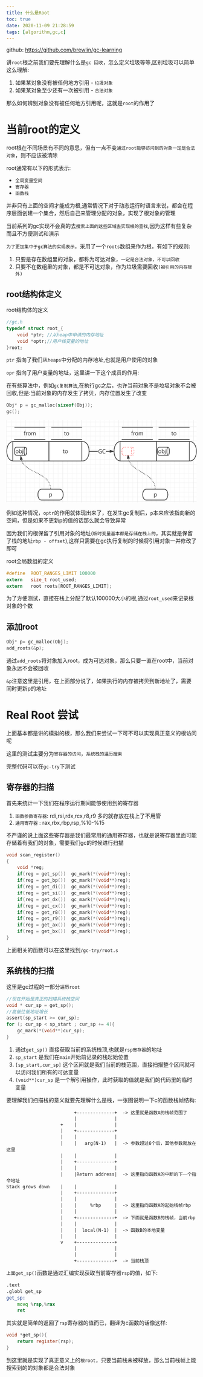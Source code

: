 ```yaml
---
title: 什么是Root
toc: true
date: 2020-11-09 21:28:59
tags: [algorithm,gc,c]
---
```

github: https://github.com/brewlin/gc-learning

讲`root`根之前我们要先理解什么是`gc 回收`，怎么定义垃圾等等,区别垃圾可以简单这么理解:

1. 如果某对象没有被任何地方引用 - `垃圾对象`
2. 如果某对象至少还有一次被引用 - `合法对象`

那么如何辨别对象没有被任何地方引用呢，这就是`root`的作用了

# 当前root的定义

root根在不同场景有不同的意思，但有一点不变`通过root能够访问到的对象一定是合法对象`，则不应该被清除

root通常有以下的形式表示:
- `全局变量空间`
- `寄存器`
- `函数栈`

并非只有上面的空间才能成为根,通常情况下对于动态运行时语言来说，都会在程序层面创建一个集合，然后自己来管理分配的对象，实现了根对象的管理

当前系列的gc实现不会真的去`搜索上面的这些区域去实现根的查找`,因为这样有些复杂而且不方便测试和演示

`为了更加集中于gc算法的实现表示`，采用了一个`roots`数组来作为根，有如下的规则:
1. 只要是存在数组里的对象，都称为可达对象，`一定是合法对象，不可以回收`
2. 只要不在数组里的对象，都是不可达对象，作为垃圾需要回收`(被引用的内存除外)`



## root结构体定义
root结构体的定义
```c
//gc.h
typedef struct root_{
    void *ptr; //从heap中申请的内存地址
    void *optr;//用户栈变量的地址
}root;
```
`ptr` 指向了我们从`heaps`中分配的内存地址,也就是用户使用的对象

`opr` 指向了用户变量的地址，这里讲一下这个成员的作用:

在有些算法中，例如`gc复制算法`,在执行gc之后，也许当前对象不是垃圾对象不会被回收,但是:当前对象的内存发生了拷贝，内存位置发生了改变
```c
Obj* p = gc_malloc(sizeof(Obj));
gc();
```

![](/images/blog/gc-learning/SINPOOLLMX.png)

例如这种情况，`optr`的作用就体现出来了，在发生gc复制后，`p`本来应该指向新的空间，但是如果不更新p的值的话那么就会导致异常

因为我们的根保留了引用对象的地址(`临时变量基本都是存储在栈上的`，其实就是保留了栈的地址`rbp - offset`),这样只需要在gc执行复制的时候将引用对象一并修改了即可


root全局数组的定义
```c
#define  ROOT_RANGES_LIMIT 100000
extern   size_t root_used;
extern   root roots[ROOT_RANGES_LIMIT];
```
为了方便测试，直接在栈上分配了默认100000大小的根,通过`root_used`来记录根对象的个数

## 添加root
```c
Obj* p= gc_malloc(Obj);
add_roots(&p);
```
通过`add_roots`将对象加入root，成为可达对象，那么只要一直在root中，当前对象永远不会被回收

`&p`注意这里是引用，在上面部分说了，如果执行的内存被拷贝到新地址了，需要同时更新p的地址

# Real Root 尝试

上面基本都是讲的模拟的根，那么我们来尝试一下可不可以实现真正意义的根访问呢

这里的测试主要分为`寄存器的访问`，`系统栈的遍历搜索`

完整代码可以在`gc-try`下测试

## 寄存器的扫描
首先来统计一下我们在程序运行期间能够使用到的寄存器

1. `函数参数寄存器`: rdi,rsi,rdx,rcx,r8,r9 多的就存放在栈上了不用管
2. `通用寄存器`    : rax,rbx,rbp,rsp,%10-%15

不严谨的说上面这些寄存器是我们最常用的通用寄存器，也就是说寄存器里面可能存储着有我们的对象，需要我们gc的时候进行扫描
```c
void scan_register()
{
    void *reg;
    if(reg = get_sp())  gc_mark(*(void**)reg);
    if(reg = get_bp())  gc_mark(*(void**)reg);
    if(reg = get_di())  gc_mark(*(void**)reg);
    if(reg = get_si())  gc_mark(*(void**)reg);
    if(reg = get_dx())  gc_mark(*(void**)reg);
    if(reg = get_cx())  gc_mark(*(void**)reg);
    if(reg = get_r8())  gc_mark(*(void**)reg);
    if(reg = get_r9())  gc_mark(*(void**)reg);
    if(reg = get_ax())  gc_mark(*(void**)reg);
    if(reg = get_bx())  gc_mark(*(void**)reg);
}
```
上面相关的函数可以在这里找到`/gc-try/root.s`



## 系统栈的扫描
这里是gc过程的一部分`遍历root`
```c
//现在开始是真正的扫描系统栈空间
void * cur_sp = get_sp();
//高低往低地址增长
assert(sp_start >= cur_sp);
for (; cur_sp < sp_start ; cur_sp += 4){
    gc_mark(*(void**)cur_sp);
}
```

1. 通过`get_sp()` 直接获取当前的系统栈顶,也就是`rsp寄存器`的地址
2. `sp_start` 是我们在`main`开始前记录的栈起始位置
3. `[sp_start,cur_sp]` 这个区间就是我们当前的栈范围，直接扫描整个区间就可以访问我们所有的可达变量
4. `(void**)cur_sp` 是一个解引用操作，此时获取的值就是我们的代码里的临时变量

要理解我们扫描栈的意义就要先理解什么是栈，一张图说明一下c的函数栈帧结构:

```
                         +--------------+  -> 这里就是函数A的栈帧范围了
                         |              |  
                    +    |              |
                    |    +--------------+
                    |    |              |
                    |    |   arg(N-1)   |  -> 参数超过6个后，其他参数就放在这里
                    |    |              |
                    |    +--------------+
                    |    |              |
                    |    |Return address|  -> 这里指向函数A的中断的下一个指令地址
Stack grows down    |    |              |
                    |    +--------------+
                    |    |              |
                    |    |     %rbp     |  -> 这里指向函数A的起始栈帧rbp
                    |    |              |
                    |    +--------------+  -> 下面就是函数B的栈帧，当前rbp
                    |    |              |
                    |    |  local(N-1)  |  -> 函数B的本地变量
                    |    |              |
                    v    +--------------+  
                         |              |
                         |              |
                         +--------------+  -> 当前栈顶
```

`上面get_sp()`函数是通过汇编实现获取当前寄存器`rsp`的值，如下:
```asm
.text
.globl get_sp
get_sp:
    movq %rsp,%rax
    ret
```
其实就是简单的返回了`rsp`寄存器的值而已，翻译为c函数的话像这样:
```c
void *get_sp(){
    return register(rsp);
}
```

到这里就是实现了真正意义上的`根root`，只要当前栈未被释放，那么当前栈帧上能搜索到的的对象都是合法对象
